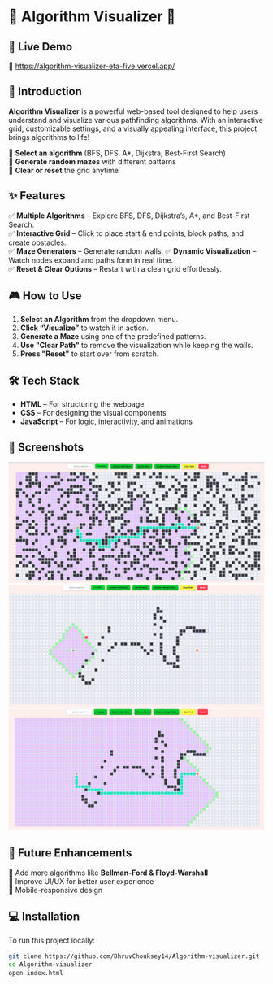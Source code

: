 # 🚀 Algorithm Visualizer 🎨  

## 🚀 Live Demo  
🔗 https://algorithm-visualizer-eta-five.vercel.app/



## 🌟 Introduction  
**Algorithm Visualizer** is a powerful web-based tool designed to help users understand and visualize various pathfinding algorithms. With an interactive grid, customizable settings, and a visually appealing interface, this project brings algorithms to life!  

🔹 **Select an algorithm** (BFS, DFS, A*, Dijkstra, Best-First Search)  
🔹 **Generate random mazes** with different patterns   
🔹 **Clear or reset** the grid anytime  

## ✨ Features  
✅ **Multiple Algorithms** – Explore BFS, DFS, Dijkstra’s, A*, and Best-First Search.  
✅ **Interactive Grid** – Click to place start & end points, block paths, and create obstacles.  
✅ **Maze Generators** – Generate random walls. 
✅ **Dynamic Visualization** – Watch nodes expand and paths form in real time.  
✅ **Reset & Clear Options** – Restart with a clean grid effortlessly.  

## 🎮 How to Use  
1. **Select an Algorithm** from the dropdown menu.  
2. **Click “Visualize”** to watch it in action.  
3. **Generate a Maze** using one of the predefined patterns.  
4. **Use "Clear Path"** to remove the visualization while keeping the walls.  
5. **Press "Reset"** to start over from scratch.  

 

## 🛠️ Tech Stack  
- **HTML** – For structuring the webpage  
- **CSS** – For designing the visual components  
- **JavaScript** – For logic, interactivity, and animations  

## 📸 Screenshots  
![Description](screenshots/img1.png)
![Description](screenshots/img2.png)
![Description](screenshots/img3.png)

## 📌 Future Enhancements  
📌 Add more algorithms like **Bellman-Ford & Floyd-Warshall**  
📌 Improve UI/UX for better user experience  
📌 Mobile-responsive design  

## 💻 Installation  
To run this project locally:  
```bash
git clone https://github.com/DhruvChouksey14/Algorithm-visualizer.git
cd Algorithm-visualizer
open index.html
